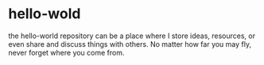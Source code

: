 # hello-wold
the hello-world repository can be a place where I store  ideas, resources, or even share and discuss things with others.
No matter how far you may fly, never forget where you come from.
